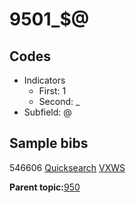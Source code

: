 # 9501\_$@

## Codes

-   Indicators
    -   First: 1
    -   Second: \_
-   Subfield: @

## Sample bibs

546606 [Quicksearch](https://search.library.yale.edu/catalog/546606) [VXWS](http://prodorbis.library.yale.edu:7014/vxws/GetHoldingsService?bibId=546606)

**Parent topic:**[950](../../tags/950/950.md)


